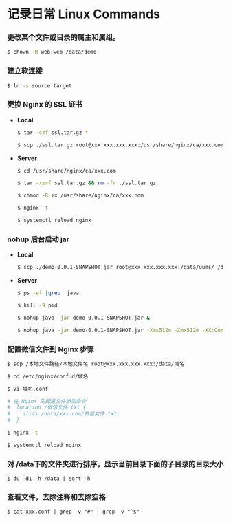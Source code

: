 # 记录日常 Linux Commands

### 更改某个文件或目录的属主和属组。

```bash
$ chown -R web:web /data/demo
```

### 建立软连接

```bash
$ ln -s source target
```

###  更换 Nginx 的 SSL 证书

- **Local**

    ```bash
    $ tar -czf ssl.tar.gz *
    
    $ scp ./ssl.tar.gz root@xxx.xxx.xxx.xxx:/usr/share/nginx/ca/xxx.com
    ```

- **Server**

    ```bash
    $ cd /usr/share/nginx/ca/xxx.com
    
    $ tar -xzvf ssl.tar.gz && rm -fr ./ssl.tar.gz
    
    $ chmod -R +x /usr/share/nginx/ca/xxx.com
    
    $ nginx -t 
    
    $ systemctl reload nginx
    ```

### nohup 后台启动 jar

- **Local**

    ```bash
    $ scp ./demo-0.0.1-SNAPSHOT.jar root@xxx.xxx.xxx.xxx:/data/uums/ /data/demo
    ```

- **Server**

    ```bash
    $ ps -ef |grep  java
    
    $ kill -9 pid
    
    $ nohup java -jar demo-0.0.1-SNAPSHOT.jar &
    
    $ nohup java -jar demo-0.0.1-SNAPSHOT.jar -Xms512m -Xmx512m -XX:CompressedClassSpaceSize=128m -XX:MetaspaceSize=200m -XX:MaxMetaspaceSize=200m &
    ```

### 配置微信文件到 Nginx 步骤

```bash
$ scp /本地文件路径/本地文件名 root@xxx.xxx.xxx.xxx:/data/域名

$ cd /etc/nginx/conf.d/域名

$ vi 域名.conf

# 在 Nginx 的配置文件添加命令
#  location /微信文件.txt {
#    alias /data/xxx.com/微信文件.txt;
#  }

$ nginx -t 

$ systemctl reload nginx
```

### 对 /data下的文件夹进行排序，显示当前目录下面的子目录的目录大小

```shell
$ du -d1 -h /data | sort -h
```
### 查看文件，去除注释和去除空格

```shell
$ cat xxx.conf | grep -v "#" | grep -v "^$"
```

